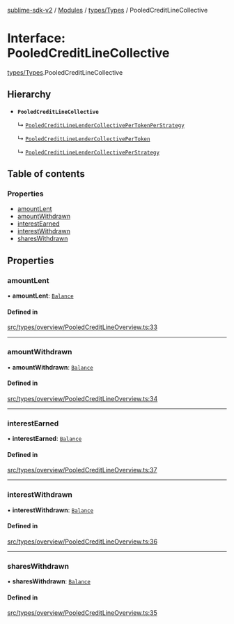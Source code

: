 [sublime-sdk-v2](../README.md) / [Modules](../modules.md) / [types/Types](../modules/types_Types.md) / PooledCreditLineCollective

# Interface: PooledCreditLineCollective

[types/Types](../modules/types_Types.md).PooledCreditLineCollective

## Hierarchy

- **`PooledCreditLineCollective`**

  ↳ [`PooledCreditLineLenderCollectivePerTokenPerStrategy`](types_Types.PooledCreditLineLenderCollectivePerTokenPerStrategy.md)

  ↳ [`PooledCreditLineLenderCollectivePerToken`](types_Types.PooledCreditLineLenderCollectivePerToken.md)

  ↳ [`PooledCreditLineLenderCollectivePerStrategy`](types_Types.PooledCreditLineLenderCollectivePerStrategy.md)

## Table of contents

### Properties

- [amountLent](types_Types.PooledCreditLineCollective.md#amountlent)
- [amountWithdrawn](types_Types.PooledCreditLineCollective.md#amountwithdrawn)
- [interestEarned](types_Types.PooledCreditLineCollective.md#interestearned)
- [interestWithdrawn](types_Types.PooledCreditLineCollective.md#interestwithdrawn)
- [sharesWithdrawn](types_Types.PooledCreditLineCollective.md#shareswithdrawn)

## Properties

### amountLent

• **amountLent**: [`Balance`](types_Types.Balance.md)

#### Defined in

[src/types/overview/PooledCreditLineOverview.ts:33](https://github.com/sublime-finance/sublime-sdk/blob/cbfce7e/src/types/overview/PooledCreditLineOverview.ts#L33)

___

### amountWithdrawn

• **amountWithdrawn**: [`Balance`](types_Types.Balance.md)

#### Defined in

[src/types/overview/PooledCreditLineOverview.ts:34](https://github.com/sublime-finance/sublime-sdk/blob/cbfce7e/src/types/overview/PooledCreditLineOverview.ts#L34)

___

### interestEarned

• **interestEarned**: [`Balance`](types_Types.Balance.md)

#### Defined in

[src/types/overview/PooledCreditLineOverview.ts:37](https://github.com/sublime-finance/sublime-sdk/blob/cbfce7e/src/types/overview/PooledCreditLineOverview.ts#L37)

___

### interestWithdrawn

• **interestWithdrawn**: [`Balance`](types_Types.Balance.md)

#### Defined in

[src/types/overview/PooledCreditLineOverview.ts:36](https://github.com/sublime-finance/sublime-sdk/blob/cbfce7e/src/types/overview/PooledCreditLineOverview.ts#L36)

___

### sharesWithdrawn

• **sharesWithdrawn**: [`Balance`](types_Types.Balance.md)

#### Defined in

[src/types/overview/PooledCreditLineOverview.ts:35](https://github.com/sublime-finance/sublime-sdk/blob/cbfce7e/src/types/overview/PooledCreditLineOverview.ts#L35)
